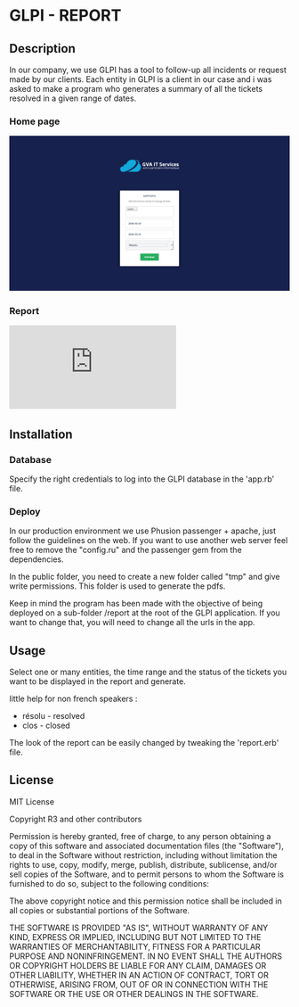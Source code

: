 # GLPI - REPORT

## Description
In our company, we use GLPI has a tool to follow-up all incidents or request made by our clients. Each entity in GLPI
is a client in our case and i was asked to make a program who generates a summary of all the tickets resolved in a 
given range of dates.

### Home page
![screenshot](https://github.com/R3D2/glpi-report-sinatra/raw/master/docs/home_page.png)

### Report
![preview](https://github.com/R3D2/glpi-report-sinatra/raw/master/docs/report_example.pdf)


## Installation

### Database

Specify the right credentials to log into the GLPI database in the 'app.rb' file.

### Deploy
In our production environment we use Phusion passenger + apache, just follow the guidelines on the web. If you
want to use another web server feel free to remove the "config.ru" and the passenger gem from the dependencies.

In the public folder, you need to create a new folder called "tmp" and give write permissions. This folder is used
to generate the pdfs.

Keep in mind the program has been made with the objective of being deployed on a sub-folder /report at the root of the
 GLPI application. If you want to change that, you will need to change all the urls in the app.

## Usage

Select one or many entities, the time range and the status of the tickets you want to be displayed in the report and 
generate.

little help for non french speakers :
* résolu - resolved
* clos - closed

The look of the report can be easily changed by tweaking the 'report.erb' file.

## License

MIT License

Copyright R3 and other contributors

Permission is hereby granted, free of charge, to any person obtaining a copy
of this software and associated documentation files (the "Software"), to deal
in the Software without restriction, including without limitation the rights
to use, copy, modify, merge, publish, distribute, sublicense, and/or sell
copies of the Software, and to permit persons to whom the Software is
furnished to do so, subject to the following conditions:

The above copyright notice and this permission notice shall be included in all
copies or substantial portions of the Software.

THE SOFTWARE IS PROVIDED "AS IS", WITHOUT WARRANTY OF ANY KIND, EXPRESS OR
IMPLIED, INCLUDING BUT NOT LIMITED TO THE WARRANTIES OF MERCHANTABILITY,
FITNESS FOR A PARTICULAR PURPOSE AND NONINFRINGEMENT. IN NO EVENT SHALL THE
AUTHORS OR COPYRIGHT HOLDERS BE LIABLE FOR ANY CLAIM, DAMAGES OR OTHER
LIABILITY, WHETHER IN AN ACTION OF CONTRACT, TORT OR OTHERWISE, ARISING FROM,
OUT OF OR IN CONNECTION WITH THE SOFTWARE OR THE USE OR OTHER DEALINGS IN THE
SOFTWARE.
